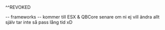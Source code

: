 ^^REVOKED

-- frameworks -- 
kommer till ESX & QBCore senare om ni ej vill ändra allt själv tar inte så pass lång tid xD
